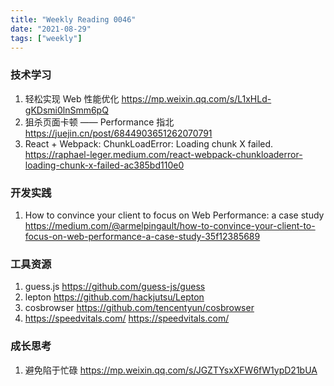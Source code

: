 ```yaml
---
title: "Weekly Reading 0046"
date: "2021-08-29"
tags: ["weekly"]
---
```


### 技术学习
1. 轻松实现 Web 性能优化 https://mp.weixin.qq.com/s/L1xHLd-gKDsmi0lnSmm6pQ
2. 狙杀页面卡顿 —— Performance 指北 https://juejin.cn/post/6844903651262070791
3. React + Webpack: ChunkLoadError: Loading chunk X failed. https://raphael-leger.medium.com/react-webpack-chunkloaderror-loading-chunk-x-failed-ac385bd110e0

### 开发实践
1. How to convince your client to focus on Web Performance: a case study https://medium.com/@armelpingault/how-to-convince-your-client-to-focus-on-web-performance-a-case-study-35f12385689

### 工具资源
1. guess.js https://github.com/guess-js/guess
2. lepton https://github.com/hackjutsu/Lepton
3. cosbrowser https://github.com/tencentyun/cosbrowser
4. https://speedvitals.com/ https://speedvitals.com/ 

### 成长思考
1. 避免陷于忙碌 https://mp.weixin.qq.com/s/JGZTYsxXFW6fW1ypD21bUA
